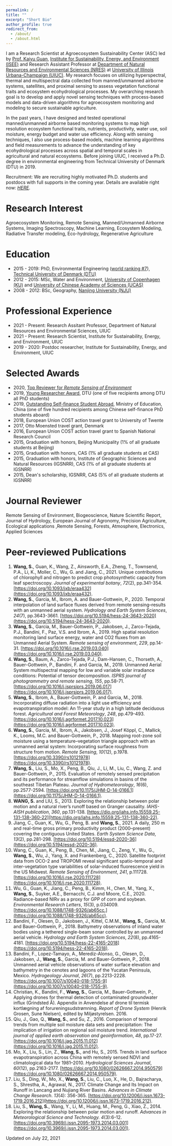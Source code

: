 ```yaml
---
permalink: /
title: ""
excerpt: "Short Bio"
author_profile: true
redirect_from: 
  - /about/
  - /about.html
---
```


I am a Research Scientist at Agroecosystem Sustainability Center (ASC) led by [Prof. Kaiyu Guan](http://faculty.nres.illinois.edu/~kaiyuguan/), [Institute for Sustainability, Energy, and Environment (ISEE)](https://sustainability.illinois.edu/) and Research Assistant Professor at [Department of Natural Resources and Environmental Sciences (NRES)](https://nres.illinois.edu/) at [University of Illinois Urbana-Champaign (UIUC)](https://illinois.edu/). My research focuses on utilizing hyperspectral, thermal and multispectral data collected from manned/unmanned airborne systems, satellites, and proximal sensing to assess vegetation functional traits and ecosystem ecohydrological processes. My overarching research goal is to develop and apply novel sensing techniques with process-based models and data-driven algorithms for agroecosystem monitoring and modeling to secure sustainable agriculture.

In the past years, I have designed and tested operational manned/unmanned airborne based monitoring systems to map high resolution ecosystem functional traits, nutrients, productivity, water use, soil moisture, energy budget and water use efficiency. Along with sensing techniques, I also use process-based models, machine learning algorithms and field measurements to advance the understanding of key ecohydrological processes across spatial and temporal scales in agricultural and natural ecosystems. Before joining UIUC, I received a Ph.D. degree in environmental engineering from Technical University of Denmark (DTU) in 2019.

Recruitment: We are recruiting highly motivated Ph.D. students and postdocs with full supports in the coming year. Details are available right now: [*HERE*](https://shengwang12.github.io/files/Jobadvertisement.pdf).

# Research Interest
Agroecosystem Monitoring, Remote Sensing, Manned/Unmanned Airborne Systems, Imaging Spectroscopy, Machine Learning, Ecosystem Modeling, Radiative Transfer modeling, Eco-hydrology, Regenerative Agriculture

Education
======
* 2015 - 2019: PhD, Environmental Engineering ([world ranking #7](http://www.shanghairanking.com/rankings/gras/2019/RS0216)), [Technical University of Denmark (DTU)](https://www.env.dtu.dk/english)
* 2012 - 2015: MSc, Water and Environment, [University of Copenhagen (KU)](https://www.ku.dk/english/) and [University of Chinese Academy of Sciences (UCAS)](http://english.cas.cn/)
* 2008 - 2012: BSc, Geography, [Nanjing University (NJU)](https://www.nju.edu.cn/en/main.psp)

Professional Experience
======
* 2021 - Present: Research Assitant Professor, Department of Natural Resources and Environmental Sciences,  UIUC
* 2021 - Present: Research Scientist, Institute for Sustainability, Energy, and Environment, UIUC
* 2019  - 2020: Postdoc researcher, Institute for Sustainability, Energy, and Environment, UIUC

Selected Awards
======
* 2020, [Top Reviewer for *Remote Sensing of Environment*](https://www.journals.elsevier.com/remote-sensing-of-environment/news/appreciation-for-the-reviewers-of-rse-for-the-calendar-year)
* 2019, [Young Researcher Award](https://www.env.dtu.dk/english/about/news/2019/12/sheng-wang?id=5339e508-c910-4184-a945-f4173979f03c), DTU (one of five recipients among DTU all PhD students)
* 2019, [Outstanding Self-finance Student Abroad](https://en.wikipedia.org/wiki/Chinese_government_award_for_outstanding_self_finance_students_abroad), Ministry of Education, China (one of five hundred recipients among Chinese self-finance PhD students aboard)
* 2018, European Union COST action travel grant to University of Twente
* 2017, Otto Moensted travel grant, Denmark 
* 2016, European Union COST action travel grant to Spanish National Research Council
* 2015, Graduation with honors, Beijing Municipality (1% of all graduate students at Beijing)
* 2015, Graduation with honors, CAS (1% all graduate students at CAS)
* 2015, Graduation with honors, Institute of Geographic Sciences and Natural Resources (IGSNRR), CAS (1% of all graduate students at IGSNRR)
* 2015, Dean's scholarship, IGSNRR, CAS (5% of all graduate students at IGSNRR)

Journal Reviewer
======
Remote Sensing of Environment, Biogeoscience, Nature Scientific Report, Journal of Hydrology, European Journal of Agronomy, Precision Agriculture, Ecological applications ,Remote Sensing, Forests, Atmosphere, Electronics, Applied Sciences

Peer-reviewed Publications
======

1. **Wang, S.**, Guan, K., Wang, Z., Ainsworth, E.A., Zheng, T., Townsend, P.A., Li, K., Moller, C., Wu, G. and Jiang, C., 2021. Unique contributions of chlorophyll and nitrogen to predict crop photosynthetic capacity from leaf spectroscopy. *Journal of experimental botany*, *72*(2), pp.341-354. [https://doi.org/10.1093/jxb/eraa432](https://doi.org/10.1093/jxb/eraa432).
2. **Wang, S.**, Garcia, M., Ibrom, A. and Bauer-Gottwein, P., 2020. Temporal interpolation of land surface fluxes derived from remote sensing–results with an unmanned aerial system. *Hydrology and Earth System Sciences*, *24*(7), pp.3643-3661. [https://doi.org/10.5194/hess-24-3643-2020](https://doi.org/10.5194/hess-24-3643-2020).
3. **Wang, S.**, Garcia, M., Bauer-Gottwein, P., Jakobsen, J., Zarco-Tejada, P.J., Bandini, F., Paz, V.S. and Ibrom, A., 2019. High spatial resolution monitoring land surface energy, water and CO2 fluxes from an Unmanned Aerial System. *Remote sensing of environment*, *229*, pp.14-31. [https://doi.org/10.1016/j.rse.2019.03.040](https://doi.org/10.1016/j.rse.2019.03.040).
4. **Wang, S.**, Baum, A., Zarco-Tejada, P.J., Dam-Hansen, C., Thorseth, A., Bauer-Gottwein, P., Bandini, F. and Garcia, M., 2019. Unmanned Aerial System multispectral mapping for low and variable solar irradiance conditions: Potential of tensor decomposition. *ISPRS journal of photogrammetry and remote sensing*, *155*, pp.58-71. [https://doi.org/10.1016/j.isprsjprs.2019.06.017](https://doi.org/10.1016/j.isprsjprs.2019.06.017).
5. **Wang, S.**, Ibrom, A., Bauer-Gottwein, P. and Garcia, M., 2018. Incorporating diffuse radiation into a light use efficiency and evapotranspiration model: An 11-year study in a high latitude deciduous forest. *Agricultural and Forest Meteorology*, *248*, pp.479-493. [https://doi.org/10.1016/j.agrformet.2017.10.023](https://doi.org/10.1016/j.agrformet.2017.10.023).
6. **Wang, S.**, Garcia, M., Ibrom, A., Jakobsen, J., Josef Köppl, C., Mallick, K., Looms, M.C. and Bauer-Gottwein, P., 2018. Mapping root-zone soil moisture using a temperature–vegetation triangle approach with an unmanned aerial system: Incorporating surface roughness from structure from motion. *Remote Sensing*, *10*(12), p.1978. [https://doi.org/10.3390/rs10121978](https://doi.org/10.3390/rs10121978).
7. **Wang, S.**, Liu, S., Mo, X., Peng, B., Qiu, J., Li, M., Liu, C., Wang, Z. and Bauer-Gottwein, P., 2015. Evaluation of remotely sensed precipitation and its performance for streamflow simulations in basins of the southeast Tibetan Plateau. *Journal of Hydrometeorology*, *16*(6), pp.2577-2594. [https://doi.org/10.1175/JHM-D-14-0166.1](https://doi.org/10.1175/JHM-D-14-0166.1).
8. **WANG, S.** and LIU, S., 2013. Exploring the relationship between polar motion and a natural river’s runoff based on Granger causality. *IAHS-AISH publication*, *360*, pp.131-138. [https://dio.org/iahs.info.15559.25-131-138-360-22](https://dio.org/iahs.info.15559.25-131-138-360-22).
9. Jiang, C., Guan, K., Wu, G., Peng, B. and **Wang, S.**, 2021. A daily, 250 m and real-time gross primary productivity product (2000–present) covering the contiguous United States. *Earth System Science Data*, *13*(2), pp.281-298. [https://doi.org/10.5194/essd-2020-36](https://doi.org/10.5194/essd-2020-36).
10. Wang, C., Guan, K., Peng, B., Chen, M., Jiang, C., Zeng, Y., Wu, G., **Wang, S.**, Wu, J., Yang, X. and Frankenberg, C., 2020. Satellite footprint data from OCO-2 and TROPOMI reveal significant spatio-temporal and inter-vegetation type variabilities of solar-induced fluorescence yield in the US Midwest. *Remote Sensing of Environment*, *241*, p.111728. [https://doi.org/10.1016/j.rse.2020.111728](https://doi.org/10.1016/j.rse.2020.111728).
11. Wu, G., Guan, K., Jiang, C., Peng, B., Kimm, H., Chen, M., Yang, X., **Wang, S.**, Suyker, A.E., Bernacchi, C.J. and Moore, C.E., 2020. Radiance-based NIRv as a proxy for GPP of corn and soybean. *Environmental Research Letters*, *15*(3), p.034009. [https://doi.org/10.1088/1748-9326/ab65cc.](https://doi.org/10.1088/1748-9326/ab65cc).
12. Bandini, F., Olesen, D., Jakobsen, J., Kittel, C.M.M., **Wang, S.**, Garcia, M. and Bauer-Gottwein, P., 2018. Bathymetry observations of inland water bodies using a tethered single-beam sonar controlled by an unmanned aerial vehicle. *Hydrology and Earth System Sciences*, *22*(8), pp.4165-4181. [https://doi.org/10.5194/hess-22-4165-2018](https://doi.org/10.5194/hess-22-4165-2018).
13. Bandini, F., Lopez-Tamayo, A., Merediz-Alonso, G., Olesen, D., Jakobsen, J., **Wang, S.**, Garcia, M. and Bauer-Gottwein, P., 2018. Unmanned aerial vehicle observations of water surface elevation and bathymetry in the cenotes and lagoons of the Yucatan Peninsula, Mexico. *Hydrogeology Journal*, *26*(7), pp.2213-2228. [https://doi.org/10.1007/s10040-018-1755-9](https://doi.org/10.1007/s10040-018-1755-9).
14. Christian, K., Bandini, F., **Wang, S.**, Garcia, M., Bauer-Gottwein, P., Applying drones for thermal detection of contaminated groundwater influx (Grindsted Å). Appendix in Anvendelse af drone til termisk kortlægning af forureningsudstrømning. *Report of Drone System* (Henrik Grosen, Sune Nielsen), edited by Miljøstyrelsen. 2016.
15. Qiu, J., Gao, Q., **Wang, S.**, and Su, Z., 2016. Comparison of temporal trends from multiple soil moisture data sets and precipitation: The implication of irrigation on regional soil moisture trend. *International journal of applied earth observation and geoinformation*, *48*, pp.17-27. [https://doi.org/10.1016/j.jag.2015.11.012](https://doi.org/10.1016/j.jag.2015.11.012).
16. Mo, X., Liu, S., Lin, Z., **Wang, S.**, and Hu, S., 2015. Trends in land surface evapotranspiration across China with remotely sensed NDVI and climatological data for 1981–2010. *Hydrological Sciences Journal*, *60*(12), pp.2163-2177. [https://doi.org/10.1080/02626667.2014.950579](https://doi.org/10.1080/02626667.2014.950579).
17. Liu, S., Ding, W., Mo, X., **Wang, S.**, Liu, C., Luo, X., He, D., Bajracharya, S., Shrestha, A., Agrawal, N., 2017. Climate Change and Its Impact on Runoff in Lancang and Nujiang River Basins. *Advances in Climate Change Research*. *13*(4): 356-365. [https://doi.org/10.12006/j.issn.1673-1719.2016.212](https://doi.org/10.12006/j.issn.1673-1719.2016.212).
18. Liu, S., **Wang, S.**, Wang, Y., Li, M., Huang, M., Peng, G., Xiao, Z., 2014. Exploring the relationship between polar motion and runoff. *Advances in Meteorological Science and Technology.* *4*(3):6-12. [https://doi.org/10.3969/j.issn.2095-1973.2014.03.001](https://doi.org/10.3969/j.issn.2095-1973.2014.03.001).

Updated on July 22, 2021
